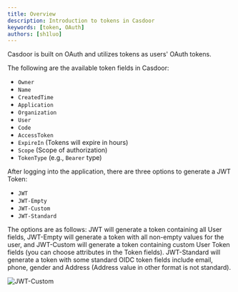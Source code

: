 ```yaml
---
title: Overview
description: Introduction to tokens in Casdoor
keywords: [token, OAuth]
authors: [sh1luo]
---
```


Casdoor is built on OAuth and utilizes tokens as users' OAuth tokens.

The following are the available token fields in Casdoor:

- `Owner`
- `Name`
- `CreatedTime`
- `Application`
- `Organization`
- `User`
- `Code`
- `AccessToken`
- `ExpireIn` (Tokens will expire in hours)
- `Scope` (Scope of authorization)
- `TokenType` (e.g., `Bearer` type)

After logging into the application, there are three options to generate a JWT Token:

- `JWT`
- `JWT-Empty`
- `JWT-Custom`
- `JWT-Standard`

The options are as follows: JWT will generate a token containing all User fields, JWT-Empty will generate a token with all non-empty values for the user, and JWT-Custom will generate a token containing custom User Token fields (you can choose attributes in the Token fields). JWT-Standard will generate a token with some standard OIDC token fields include email, phone, gender and Address (Address value in other format is not standard).

![JWT-Custom](/img/token/overview/JWT-Custom.png)

